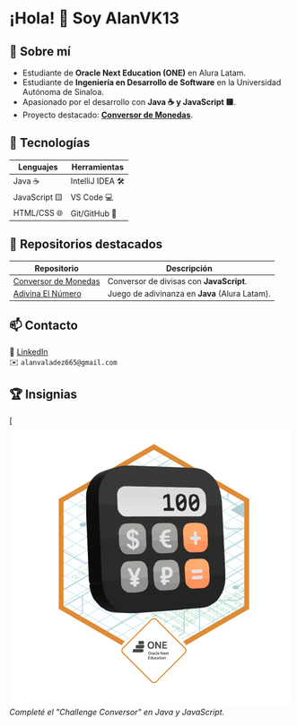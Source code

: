 # ¡Hola! 👋 Soy AlanVK13

## 🚀 Sobre mí  
- Estudiante de **Oracle Next Education (ONE)** en Alura Latam.  
- Estudiante de **Ingeniería en Desarrollo de Software** en la Universidad Autónoma de Sinaloa.  
- Apasionado por el desarrollo con **Java ☕ y JavaScript 🟨**.  
- Proyecto destacado: **[Conversor de Monedas](https://github.com/AlanVK13/ConversorDeMonedas)**.  

## 🔧 Tecnologías  
| Lenguajes       | Herramientas      |  
|-----------------|-------------------|  
| Java ☕         | IntelliJ IDEA 🛠️ |  
| JavaScript 🟨   | VS Code 💻       |  
| HTML/CSS 🌐     | Git/GitHub 🐙    |  

## 📂 Repositorios destacados  
| Repositorio       | Descripción |  
|-------------------|-------------|  
| [Conversor de Monedas](https://github.com/AlanVK13/ConversorDeMonedas) | Conversor de divisas con **JavaScript**. |  
| [Adivina El Número](https://github.com/AlanVK13/AdivinaElNumero) | Juego de adivinanza en **Java** (Alura Latam). |  

## 📫 Contacto  
💼 [LinkedIn](tu-enlace-linkedin)  
✉️ `alanvaladez665@gmail.com`  

## 🏆 Insignias  
[[![Insignia ONE](https://github.com/AlanVK13/ConversorDeMonedas/blob/main/Badge-Conversor.png)  ](https://github.com/AlanVK13/ConversorDeMonedas/blob/main/Badge-Conversor.png)
*Completé el "Challenge Conversor" en Java y JavaScript.*  
